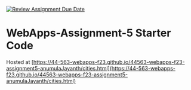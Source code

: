 [![Review Assignment Due Date](https://classroom.github.com/assets/deadline-readme-button-24ddc0f5d75046c5622901739e7c5dd533143b0c8e959d652212380cedb1ea36.svg)](https://classroom.github.com/a/7kKA03Up)
# WebApps-Assignment-5 Starter Code
Hosted at [https://44-563-webapps-f23.github.io/44563-webapps-f23-assignment5-anumulaJayanth/cities.html](https://44-563-webapps-f23.github.io/44563-webapps-f23-assignment5-anumulaJayanth/cities.html)
